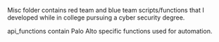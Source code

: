 Misc folder contains red team and blue team scripts/functions that I developed while in college pursuing a cyber security degree.

api_functions contain Palo Alto specific functions used for automation.
